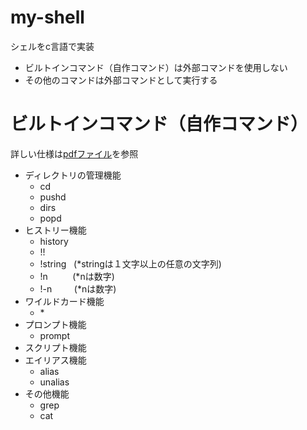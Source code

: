 # my-shell
シェルをc言語で実装  
* ビルトインコマンド（自作コマンド）は外部コマンドを使用しない  
* その他のコマンドは外部コマンドとして実行する

# ビルトインコマンド（自作コマンド）
詳しい仕様は[pdfファイル](https://github.com/oni-97/my-shell/blob/master/specification-builtin-command.pdf)を参照

- ディレクトリの管理機能
  - cd
  - pushd
  - dirs
  - popd
- ヒストリー機能
  - history
  - !!
  - !string &nbsp;&nbsp;(\*stringは１文字以上の任意の文字列)
  - !n &nbsp;&nbsp;&nbsp;&nbsp;&nbsp;&nbsp;&nbsp;&nbsp;&nbsp;(\*nは数字)
  - !-n &nbsp;&nbsp;&nbsp;&nbsp;&nbsp;&nbsp;&nbsp;&nbsp;(\*nは数字)
- ワイルドカード機能
  - \* 
- プロンプト機能
  - prompt
- スクリプト機能
- エイリアス機能
  - alias
  - unalias
- その他機能
  - grep
  - cat
